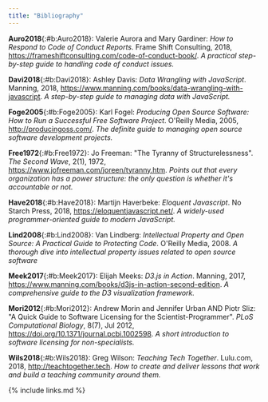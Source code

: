 ```yaml
---
title: "Bibliography"
---
```


**Auro2018**{:#b:Auro2018}: Valerie Aurora and Mary Gardiner: *How to Respond to Code of Conduct Reports*. Frame Shift Consulting, 2018, <https://frameshiftconsulting.com/code-of-conduct-book/>. *A practical step-by-step guide to handling code of conduct issues.*

**Davi2018**{:#b:Davi2018}: Ashley Davis: *Data Wrangling with JavaScript*. Manning, 2018, <https://www.manning.com/books/data-wrangling-with-javascript>. *A step-by-step guide to managing data with JavaScript.*

**Foge2005**{:#b:Foge2005}: Karl Fogel: *Producing Open Source Software: How to Run a Successful Free Software Project*. O'Reilly Media, 2005, <http://producingoss.com/>. *The definite guide to managing open source software development projects.*

**Free1972**{:#b:Free1972}: Jo Freeman: "The Tyranny of Structurelessness". *The Second Wave*, 2(1), 1972, <https://www.jofreeman.com/joreen/tyranny.htm>. *Points out that every organization has a power structure: the only question is whether it's accountable or not.*

**Have2018**{:#b:Have2018}: Martijn Haverbeke: *Eloquent Javascript*. No Starch Press, 2018, <https://eloquentjavascript.net/>. *A widely-used programmer-oriented guide to modern JavaScript.*

**Lind2008**{:#b:Lind2008}: Van Lindberg: *Intellectual Property and Open Source: A Practical Guide to Protecting Code*. O'Reilly Media, 2008. *A thorough dive into intellectual property issues related to open source software*

**Meek2017**{:#b:Meek2017}: Elijah Meeks: *D3.js in Action*. Manning, 2017, <https://www.manning.com/books/d3js-in-action-second-edition>. *A comprehensive guide to the D3 visualization framework.*

**Mori2012**{:#b:Mori2012}: Andrew Morin and Jennifer Urban AND Piotr Sliz: "A Quick Guide to Software Licensing for the Scientist-Programmer". *PLoS Computational Biology*, 8(7), Jul 2012, <https://doi.org/10.1371/journal.pcbi.1002598>. *A short introduction to software licensing for non-specialists.*

**Wils2018**{:#b:Wils2018}: Greg Wilson: *Teaching Tech Together*. Lulu.com, 2018, <http://teachtogether.tech>. *How to create and deliver lessons that work and build a teaching community around them.*


{% include links.md %}

